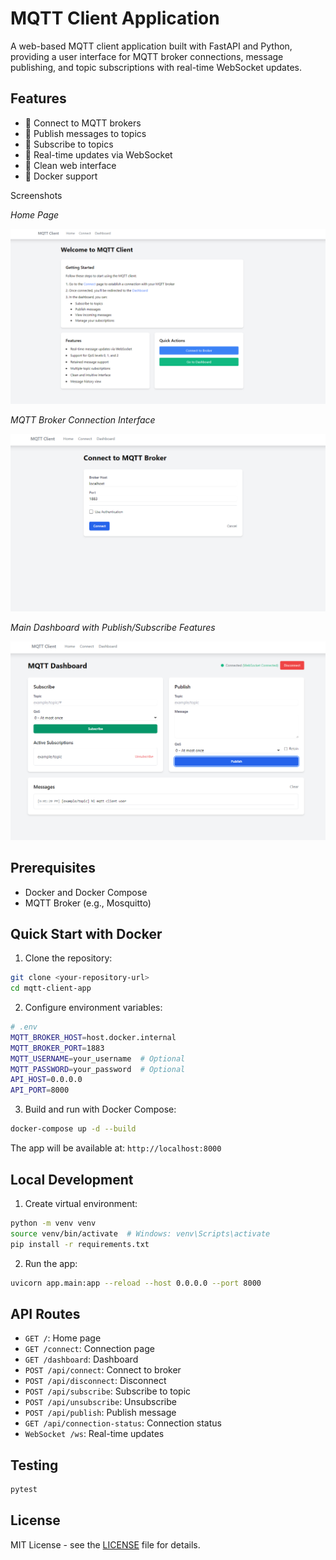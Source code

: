 # MQTT Client Application

A web-based MQTT client application built with FastAPI and Python, providing a user interface for MQTT broker connections, message publishing, and topic subscriptions with real-time WebSocket updates.

## Features

- 🔌 Connect to MQTT brokers
- 📝 Publish messages to topics
- 📩 Subscribe to topics
- 🔄 Real-time updates via WebSocket
- 🎨 Clean web interface
- 🐳 Docker support

Screenshots

*Home Page*

<img src="./images/home.png" alt="Message History" width="600"/>

*MQTT Broker Connection Interface*

<img src="./images/connect.png" alt="Connection Page" width="600"/>

*Main Dashboard with Publish/Subscribe Features*

<img src="./images/dashboard.png" alt="Dashboard" width="600"/>



## Prerequisites

- Docker and Docker Compose
- MQTT Broker (e.g., Mosquitto)

## Quick Start with Docker

1. Clone the repository:
```bash
git clone <your-repository-url>
cd mqtt-client-app
```

2. Configure environment variables:
```bash
# .env
MQTT_BROKER_HOST=host.docker.internal
MQTT_BROKER_PORT=1883
MQTT_USERNAME=your_username  # Optional
MQTT_PASSWORD=your_password  # Optional
API_HOST=0.0.0.0
API_PORT=8000
```

3. Build and run with Docker Compose:
```bash
docker-compose up -d --build
```

The app will be available at: `http://localhost:8000`

## Local Development

1. Create virtual environment:
```bash
python -m venv venv
source venv/bin/activate  # Windows: venv\Scripts\activate
pip install -r requirements.txt
```

2. Run the app:
```bash
uvicorn app.main:app --reload --host 0.0.0.0 --port 8000
```

## API Routes

- `GET /`: Home page
- `GET /connect`: Connection page
- `GET /dashboard`: Dashboard
- `POST /api/connect`: Connect to broker
- `POST /api/disconnect`: Disconnect
- `POST /api/subscribe`: Subscribe to topic
- `POST /api/unsubscribe`: Unsubscribe
- `POST /api/publish`: Publish message
- `GET /api/connection-status`: Connection status
- `WebSocket /ws`: Real-time updates

## Testing

```bash
pytest
```

## License

MIT License - see the [LICENSE](LICENSE) file for details.